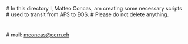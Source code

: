 # In this directory I, Matteo Concas, am creating some necessary scripts
# used to transit from AFS to EOS.
# Please do not delete anything.
#
# mail: mconcas@cern.ch